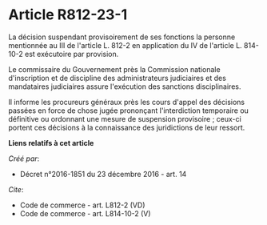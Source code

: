 # Article R812-23-1

La décision suspendant provisoirement de ses fonctions la personne mentionnée au III de l'article L. 812-2 en application du
IV de l'article L. 814-10-2 est exécutoire par provision. 

Le commissaire du Gouvernement près la Commission nationale d'inscription et de discipline des administrateurs judiciaires et
des mandataires judiciaires assure l'exécution des sanctions disciplinaires. 

Il informe les procureurs généraux près les cours d'appel des décisions passées en force de chose jugée prononçant
l'interdiction temporaire ou définitive ou ordonnant une mesure de suspension provisoire ; ceux-ci portent ces décisions à la
connaissance des juridictions de leur ressort.

**Liens relatifs à cet article**

_Créé par_:

  - Décret n°2016-1851 du 23 décembre 2016 - art. 14

_Cite_:

  - Code de commerce - art. L812-2 (VD)
  - Code de commerce - art. L814-10-2 (V)
